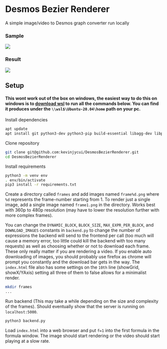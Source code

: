 # Desmos Bezier Renderer

A simple image/video to Desmos graph converter run locally

### Sample
![](github/sample.png)

### Result
![](github/result.png)

## Setup
#### This wont work out of the box on windows, the easiest way to do this on windows is to [download wsl](https://www.microsoft.com/store/productId/9N6SVWS3RX71) to run all the commands below. You can find it produces under the `\\wsl$\Ubuntu-20.04\home` path on your pc.
Install dependencies
```sh
apt update
apt install git python3-dev python3-pip build-essential libagg-dev libpotrace-dev pkg-config
```

Clone repository
```sh
git clone git@github.com:kevinjycui/DesmosBezierRenderer.git
cd DesmosBezierRenderer
```

Install requirements
```sh
python3 -m venv env
. env/bin/activate
pip3 install -r requirements.txt
```
Create a directory called `frames` and add images named `frame%d.png` where `%d` represents the frame-number starting from 1. To render just a single image, add a single image named `frame1.png` in the directory. Works best with 360p to 480p resolution (may have to lower the resolution further with more complex frames). 

You can change the `DYNAMIC_BLOCK`, `BLOCK_SIZE`, `MAX_EXPR_PER_BLOCK`, and `DOWNLOAD_IMAGES` constants in `backend.py` to change the number of expressions the backend will send to the frontend per call (too much will cause a memory error, too little could kill the backend with too many requests) as well as choosing whether or not to download each frame. These only really matter if you are rendering a video. If you enable auto downloading of images, you should probably use firefox as chrome will prompt you constantly and the download bar gets in the way. The `index.html` file also has some settings on the `10th` line (showGrid, showX/YAxis) setting all three of them to false allows for a minimalist render.
```sh
mkdir frames
...
```

Run backend (This may take a while depending on the size and complexity of the frames). Should eventually show that the server is running on `localhost:5000`.
```sh
python3 backend.py
```

Load `index.html` into a web browser and put `f=1` into the first formula in the formula window. The image should start rendering or the video should start playing at a slow rate.
